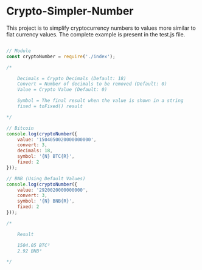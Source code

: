 # Crypto-Simpler-Number

This project is to simplify cryptocurrency numbers to values more similar to fiat currency values.
The complete example is present in the test.js file.

```js

// Module
const cryptoNumber = require('./index');

/* 

    Decimals = Crypto Decimals (Default: 18)
    Convert = Number of decimals to be removed (Default: 0)
    Value = Crypto Value (Default: 0)

    Symbol = The final result when the value is shown in a string
    fixed = toFixed() result

*/

// Bitcoin
console.log(cryptoNumber({
    value: '1504050020000000000', 
    convert: 3,
    decimals: 18,
    symbol: '{N} BTC{R}',
    fixed: 2
}));

// BNB (Using Default Values)
console.log(cryptoNumber({
    value: '2920020000000000', 
    convert: 3,
    symbol: '{N} BNB{R}',
    fixed: 2
}));

/* 

    Result

    1504.05 BTC³
    2.92 BNB³

*/

```